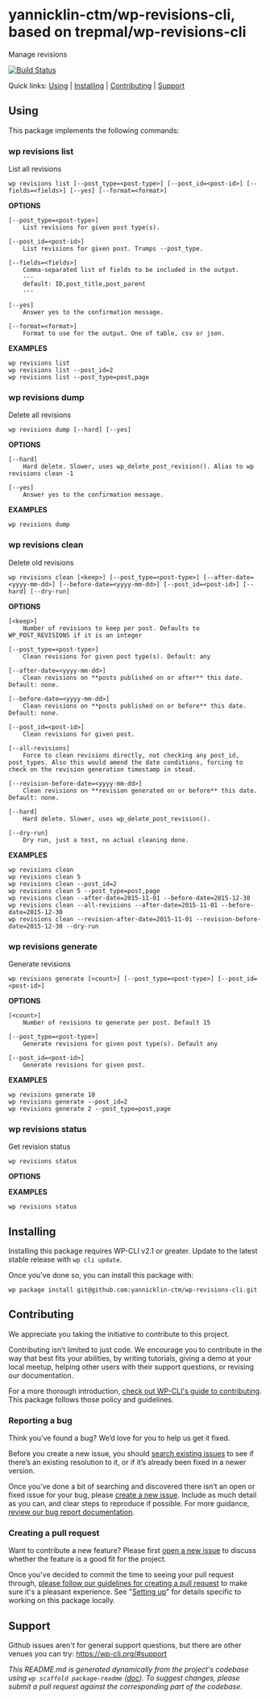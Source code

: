 yannicklin-ctm/wp-revisions-cli, based on trepmal/wp-revisions-cli
========================

Manage revisions

[![Build Status](https://travis-ci.org/yannicklin-ctm/wp-revisions-cli.svg?branch=master)](https://travis-ci.org/yannicklin-ctm/wp-revisions-cli)

Quick links: [Using](#using) | [Installing](#installing) | [Contributing](#contributing) | [Support](#support)

## Using

This package implements the following commands:

### wp revisions list

List all revisions

~~~
wp revisions list [--post_type=<post-type>] [--post_id=<post-id>] [--fields=<fields>] [--yes] [--format=<format>]
~~~

**OPTIONS**

	[--post_type=<post-type>]
		List revisions for given post type(s).

	[--post_id=<post-id>]
		List revisions for given post. Trumps --post_type.

	[--fields=<fields>]
		Comma-separated list of fields to be included in the output.
		---
		default: ID,post_title,post_parent
		---

	[--yes]
		Answer yes to the confirmation message.

	[--format=<format>]
		Format to use for the output. One of table, csv or json.

**EXAMPLES**

    wp revisions list
    wp revisions list --post_id=2
    wp revisions list --post_type=post,page



### wp revisions dump

Delete all revisions

~~~
wp revisions dump [--hard] [--yes]
~~~

**OPTIONS**

	[--hard]
		Hard delete. Slower, uses wp_delete_post_revision(). Alias to wp revisions clean -1

	[--yes]
		Answer yes to the confirmation message.

**EXAMPLES**

    wp revisions dump



### wp revisions clean

Delete old revisions

~~~
wp revisions clean [<keep>] [--post_type=<post-type>] [--after-date=<yyyy-mm-dd>] [--before-date=<yyyy-mm-dd>] [--post_id=<post-id>] [--hard] [--dry-run]
~~~

**OPTIONS**

	[<keep>]
		Number of revisions to keep per post. Defaults to WP_POST_REVISIONS if it is an integer

	[--post_type=<post-type>]
		Clean revisions for given post type(s). Default: any

	[--after-date=<yyyy-mm-dd>]
		Clean revisions on **posts published on or after** this date. Default: none.

	[--before-date=<yyyy-mm-dd>]
		Clean revisions on **posts published on or before** this date. Default: none.

	[--post_id=<post-id>]
		Clean revisions for given post.

	[--all-revisions]
		Force to clean revisions directly, not checking any post_id, post_types. Also this would amend the date conditions, forcing to check on the revision generation timestamp in stead.

	[--revision-before-date=<yyyy-mm-dd>]
		Clean revisions on **revision generated on or before** this date. Default: none.

	[--hard]
		Hard delete. Slower, uses wp_delete_post_revision().

	[--dry-run]
		Dry run, just a test, no actual cleaning done.

**EXAMPLES**

    wp revisions clean
    wp revisions clean 5
    wp revisions clean --post_id=2
    wp revisions clean 5 --post_type=post,page
    wp revisions clean --after-date=2015-11-01 --before-date=2015-12-30
	wp revisions clean --all-revisions --after-date=2015-11-01 --before-date=2015-12-30
    wp revisions clean --revision-after-date=2015-11-01 --revision-before-date=2015-12-30 --dry-run



### wp revisions generate

Generate revisions

~~~
wp revisions generate [<count>] [--post_type=<post-type>] [--post_id=<post-id>]
~~~

**OPTIONS**

	[<count>]
		Number of revisions to generate per post. Default 15

	[--post_type=<post-type>]
		Generate revisions for given post type(s). Default any

	[--post_id=<post-id>]
		Generate revisions for given post.

**EXAMPLES**

    wp revisions generate 10
    wp revisions generate --post_id=2
    wp revisions generate 2 --post_type=post,page



### wp revisions status

Get revision status

~~~
wp revisions status
~~~

**OPTIONS**

**EXAMPLES**

    wp revisions status

## Installing

Installing this package requires WP-CLI v2.1 or greater. Update to the latest stable release with `wp cli update`.

Once you've done so, you can install this package with:

    wp package install git@github.com:yannicklin-ctm/wp-revisions-cli.git

## Contributing

We appreciate you taking the initiative to contribute to this project.

Contributing isn’t limited to just code. We encourage you to contribute in the way that best fits your abilities, by writing tutorials, giving a demo at your local meetup, helping other users with their support questions, or revising our documentation.

For a more thorough introduction, [check out WP-CLI's guide to contributing](https://make.wordpress.org/cli/handbook/contributing/). This package follows those policy and guidelines.

### Reporting a bug

Think you’ve found a bug? We’d love for you to help us get it fixed.

Before you create a new issue, you should [search existing issues](https://github.com/yannicklin-ctm/wp-revisions-cli/issues?q=label%3Abug%20) to see if there’s an existing resolution to it, or if it’s already been fixed in a newer version.

Once you’ve done a bit of searching and discovered there isn’t an open or fixed issue for your bug, please [create a new issue](https://github.com/yannicklin-ctm/wp-revisions-cli/issues/new). Include as much detail as you can, and clear steps to reproduce if possible. For more guidance, [review our bug report documentation](https://make.wordpress.org/cli/handbook/bug-reports/).

### Creating a pull request

Want to contribute a new feature? Please first [open a new issue](https://github.com/yannicklin-ctm/wp-revisions-cli/issues/new) to discuss whether the feature is a good fit for the project.

Once you've decided to commit the time to seeing your pull request through, [please follow our guidelines for creating a pull request](https://make.wordpress.org/cli/handbook/pull-requests/) to make sure it's a pleasant experience. See "[Setting up](https://make.wordpress.org/cli/handbook/pull-requests/#setting-up)" for details specific to working on this package locally.

## Support

Github issues aren't for general support questions, but there are other venues you can try: https://wp-cli.org/#support


*This README.md is generated dynamically from the project's codebase using `wp scaffold package-readme` ([doc](https://github.com/wp-cli/scaffold-package-command#wp-scaffold-package-readme)). To suggest changes, please submit a pull request against the corresponding part of the codebase.*
